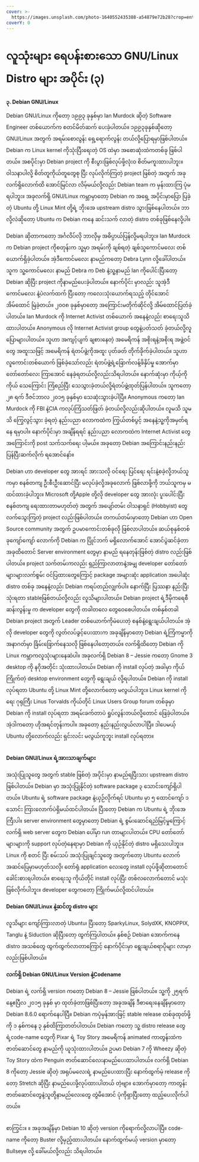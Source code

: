 ```yaml
---
cover: >-
  https://images.unsplash.com/photo-1640552435388-a54879e72b28?crop=entropy&cs=srgb&fm=jpg&ixid=M3wxOTcwMjR8MHwxfHNlYXJjaHwxfHxkZWJpYW58ZW58MHx8fHwxNjk5MTc4NDYzfDA&ixlib=rb-4.0.3&q=85
coverY: 0
---
```


# လူသုံးများ ရေပန်းစားသော GNU/Linux Distro များ အပိုင်း (၃)

**၃. Debian GNU/Linux**

Debian GNU/Linux ကိုတော့ ၁၉၉၃ ခုနှစ်မှာ Ian Murdock ဆိုတဲ့ Software Engineer တစ်ယောက်က စတင်မိတ်ဆက် ပေးခဲ့ပါတယ်။ ၁၉၉၃ခုနှစ်ဆိုတော့ GNU/Linux အတွက် အရမ်းစောလွန်း ရှေ့ရောက်လွန်း တယ်လို့ပြောရမှာဖြစ်ပါတယ်။ Debian က Linux kernel ကိုသုံးပြီးရေးတဲ့ OS ထဲမှာ အစောဆုံးထဲကတစ်ခု ဖြစ်ပါတယ်။ အစပိုင်းမှာ Debian project ကို စီးပွားဖြစ်လုပ်ဖို့လုံးဝ စိတ်မကူးထားပါဘူး။ ဝါသနာပါလို့ စိတ်တူကိုယ်တူတွေစု ပြီး လုပ်လိုက်ကြတဲ့ project ဖြစ်တဲ့ အတွက် အခုလက်ရှိလောက်ထိ အောင်မြင်လာ လိမ့်မယ်လို့လည်း Debian team က မှန်းထားကြ ပုံမရပါဘူး။ အခုလက်ရှိ GNU/Linux ကမ္ဘာမှာတော့ Debian က အရှေ့ အပိုင်းမှာပြော ပြခဲ့တဲ့ Ubuntu တို့ Linux Mint တို့ရဲ့ ဘိုးအေ upstream distro သွားဖြစ်နေပါတယ်။ ဘာလို့လဲဆိုတော့ Ubuntu က Debian ကနေ ဆင်းသက် လာတဲ့ distro တစ်ခုဖြစ်နေလို့ပါ။

Debian ဆိုတာကတော့ အင်္ဂလိပ်လို ဘာလိုမှ အဓိပ္ပာယ်ပြန်လို့မရပါဘူး။ Ian Murdock က Debian project ကိုစတုန်းက သူ့မှာ အရမ်းကို ချစ်ရတဲ့ ချစ်သူကောင်မလေး တစ်ယောက်ရှိခဲ့ပါတယ်။ အဲ့ဒီကောင်မလေး နာမည်ကတော့ Debra Lynn လို့ခေါ်ပါတယ်။ သူက သူ့ကောင်မလေး နာမည် Debra က Deb နဲ့သူ့နာမည် Ian ကိုပေါင်းပြီးတော့ Debian ဆိုပြီး project ကိုနာမည်ပေးခဲ့ပါတယ်။ နောက်ပိုင်း မှာလည်း သူအဲ့ဒီ ကောင်မလေး နဲ့ပဲလက်ထက် ပြီးတော့ ကလေးသုံးယောက်ရသည့် တိုင်အောင် အိမ်ထောင် မြဲခဲ့တယ်။ ၂၀၀၈ ခုနှစ်မှာတော့ အကြောင်းမတိုက်ဆိုင်လို့ အိမ်ထောင်ပြတ်ခဲ့ပါတယ်။ Ian Murdock ကို Internet Activist တစ်ယောက် အနေနဲ့လည်း စာရေးသူသိထားပါတယ်။ Anonymous လို Internet Activist group တွေနဲ့ပတ်သတ် ခဲ့တယ်လို့လူပြောများပါတယ်။ သူဟာ အကျင့်ပျက် ချစားနေတဲ့ အမေရိကန် အစိုးရနဲ့အစိုးရ အဖွဲ့ဝင်တွေ အထူးသဖြင့် အမေရိကန် ရဲတပ်ဖွဲ့ကိုအထူး ပုတ်ခတ် တိုက်ခိုက်ခဲ့ပါတယ်။ သူဟာ လူကောင်းတစ်ယောက် ဖြစ်ခဲ့သော်လည်း ရဲတပ်ဖွဲ့ရဲ့ခြောက်လန့်ဖိနှိပ်မှု အောက်မှာ တော်တော်လေး ကြာအောင် နေခဲ့ရတယ်လို့လည်းသိရပါတယ်။ နောက်ဆုံးမှာ ကိုယ့်ကိုကိုယ် သေကြောင်း ကြံစည်ပြီး သေသွားခဲ့တယ်လို့ရဲတပ်ဖွဲ့ထုတ်ပြန်ပါတယ်။ သူကတော့ ၂၈ ရက် ဒီဇင်ဘာလ ၂၀၁၅ ခုနှစ်မှာ သေဆုံးသွားခဲ့ပါပြီ။ Anonymous ကတော့ Ian Murdock ကို FBI နဲ့CIA ကလုပ်ကြံသတ်ဖြတ် ခဲ့တယ်လို့လည်းဆိုပါတယ်။ လူမသိ သူမသိ ကြွေလွင့်သွား ခဲ့ရတဲ့ နည်းပညာ လောကထဲက ကြွယ်တစ်ပွင့် အနေနဲ့သူ့ကိုအမှတ်ရနေ ရမှာပါ။ နောက်ပိုင်းမှာ အချိန်ရရင် နည်းပညာ လောကထဲက Internet Activist တွေ အကြောင်းကို post သက်သက်ရေး ပါ့မယ်။ အခုတော့ Debian အကြောင်းနည်းနည်း ပြန်ပြီးဆက်လိုက် ရအောင်နော်။

Debian ဟာ developer တွေ အားရင် အားသလို ဝင်ရေး ပြင်ရေး ရင်းနဲ့စခဲ့လို့ဘယ်သူကမှာ စနစ်တကျ ဦးစီးဦးဆောင်ပြီး မလုပ်ခဲ့လို့အခုလောက် ဖြစ်လာဖို့ကို ဘယ်သူကမှ မထင်ထားခဲ့ပါဘူး။ Microsoft တို့Apple တို့လို developer တွေ အားလုံး ပူးပေါင်းပြီး စနစ်တကျ ရေးထားတာမဟုတ်တဲ့ အတွက် အပျော်တမ်း ဝါသနာရှင် (Hobbyist) တွေ လက်သွေးကြတဲ့ project လည်းဖြစ်ပါတယ်။ တကယ်တမ်းမှာတော့ Debian ဟာ Open Source community အတွက် ဥပမာကောင်းတစ်ခုလို ဖြစ်လာပါတယ်။ ဆယ်စုနှစ်တစ်ခုကျော်ကျော် လောက်ကို Debian က ပြိုင်ဘက် မရှိလောက်အောင် အောင်ပွဲဆင်ခဲ့တာ အခုထိတောင် Server environment တွေမှာ နာမည် ရနေတုန်းဖြစ်တဲ့ distro လည်းဖြစ်ပါတယ်။ project သက်တမ်းကလည်း ရှည်ကြာလာတာနဲ့အမျှ developer တော်တော် များများလက်စွမ်း ဝင်ပြထားတွေကြောင့် package အများဆုံး application အပေါဆုံး distro တစ်ခု အနေနဲ့လည်း Debian ကရပ်တည်လျှက်ပါ။ နောက်ပြီး ပြဿနာ နည်းပြီး သုံးရတာ stableဖြစ်တယ်လို့လည်း လူသိများပါတယ်။ Debian project ရဲ့ဒီမိုကရေစီ ဆန်းလွန်းမှု က developer တွေကို တခါတလေ တွေဝေစေပါတယ်။ တစ်နှစ်တခါ Debian project အတွက် Leader တစ်ယောက်ကိုမဲပေးတဲ့ စနစ်နဲ့ရွေးချယ်ပါတယ်။ အဲ့လို developer တွေကို လွတ်လပ်ခွင့်ပေးထားက အခုချိန်မှာတော့ Debian ရဲ့ကြံကမ္မာကို အနာဂတ်မှာ ခြိမ်းခြောက်နေသလို ဖြစ်နေပါတော့တယ်။ လက်ရှိထိတော့ Debian ကို Linux ကမ္ဘာကလူသုံးများနေဆဲပါ။ အခုလက်ရှိ Debian 8 – Jessie ကတော့ Gnome 3 desktop ကို နဂိုအတိုင်း သုံးထားပါတယ်။ Debian ကို install လုပ်တဲ့ အခါမှာ ကိုယ်ကြိုက်တဲ့ desktop environment တွေကို ရွေးချယ် လို့ရပါတယ်။ Debian ကို install လုပ်ရတာ Ubuntu တို့ Linux Mint တို့လောက်တော့ မလွယ်ပါဘူး။ Linux kernel ကိုရေး ဂုရုကြီး Linus Torvalds ကိုယ်တိုင် Linux Users Group forum တစ်ခုမှာ Debian ကို install လုပ်ရတာ အရမ်းခက်တာပဲ ရှုပ်လွန်းတယ်လို့တောင် ဖြေခဲ့ပါတယ်။ အဲ့ဒါကတော့ ဟိုအရင်တုန်းကပါ။ အခုတော့ နည်းနည်းလွယ်လာပါပြီ။ ဒါပေမယ့် Ubuntu တို့လောက်လည်း ရှင်းလင်း မလွယ်ကူဘူး install လုပ်ရတာ။

<figure><img src="../.gitbook/assets/debian-768x614.png" alt=""><figcaption></figcaption></figure>

**Debian GNU/Linux ရဲ့အားသာချက်များ**

အသုံးပြုသူတွေ အတွက် stable ဖြစ်တဲ့ အပိုင်းမှာ နာမည်ရပြီးသား upstream distro ဖြစ်ပါတယ်။ Debian မှာ အသုံးပြုနိုင်တဲ့ software package ၃ သောင်းကျော်ရှိပါတယ်။ Ubuntu ရဲ့ software package နဲ့ယှဉ်လိုက်ရင် Ubuntu မှာ ၅ ထောင်ကျော် ၁ သောင်း ကြားလောက်ပဲရှိမယ်ထင်ပါတယ်။ ပြီးတော့ Debian က Ubuntu ရဲ့ ဘိုးအေကြီးပါ။ server environment တွေမှာတော့ Debian ရဲ့ စွမ်းဆောင်ရည်မြင့်မှုကြောင့် လက်ရှိ web server တွေက Debian ပေါ်မှာ run တာများပါတယ်။ CPU တော်တော် များများကို support လုပ်တဲ့နေရာမှာ Debian ကို ယှဉ်နိုင်တဲ့ distro မရှိသေးပါဘူး။ Linux ကို စတင် ပြီး စမ်းသပ် အသုံးပြုချင်သူတွေ အတွက်တော့ Ubuntu လောက် အဆင်ပြေမှာမဟုတ်သလို၊ တော်ရုံ application လေးတွေ install လုပ်ဖို့ဆိုတာတောင် ခေါင်းစားရပါတယ်။ စာရေးသူ ကိုယ်တိုင် install လုပ်ပြီး တစ်လလောက်တောင် မသုံးဖြစ်လိုက်ပါဘူး။ developer တွေကတော့ ကြိုက်မယ်လို့ထင်ပါတယ်။

**Debian GNU/Linux နဲ့ဆင်တူ distro များ**

လူသိများ ကျော်ကြားလာတဲ့ Ubuntu၊ ပြီးတော့ SparkyLinux, SolydXK, KNOPPIX, Tanglu နဲ့ Siduction ဆိုပြီးတော့ ထွက်ကြပါတယ်။ နှစ်စဉ် Debian အောက်ကနေ distro အသစ်တွေ ထွက်ထွက်လာတာကြောင့် နောက်ပိုင်းမှာ ရွေးချယ်စရာပိုများ လာမှာလည်းဖြစ်ပါတယ်။

**လက်ရှိ Debian GNU/Linux Version နဲ့Codename**

Debian ရဲ့ လက်ရှိ version ကတော့ Debian 8 – Jessie ဖြစ်ပါတယ်။ သူ့ကို ၂၅ရက်နေ့ဧပြီလ ၂၀၁၅ ခုနှစ် မှာ ထုတ်ခဲ့တာဖြစ်ပြီးတော့ အခုအချိန် ဒီစာရေးနေချိန်မှာတော့ Debian 8.6.0 ရောက်နေပါပြီ။ Debian ကပုံမှန်အားဖြင့် stable release တစ်ခုထုတ်ဖို့ကို ၁ နှစ်ကနေ ၃ နှစ်ထိကြာတတ်ပါတယ်။ Debian ကတော့ သူ့ distro release တွေရဲ့code-name တွေကို Pixar ရဲ့ Toy Story အမေရိကန် animated ကာတွန်းထဲက ဇာတ်ဆောင်တွေ နာမည်ကို ယူသုံးထားပါတယ်။ ဥပမာ Debian 7 ကို Wheezy ဆိုတဲ့ Toy Story ထဲက Penguin ဇာတ်ဆောင်လေးနာမည်ပေးထာပါတယ်။ လက်ရှိ Debian 8 ကိုတော့ Jessie ဆိုတဲ့ အရုပ်မလေးရဲ့ နာမည်ပေးထားပြီး နောက်ထွက်မဲ့ release ကိုတော့ Stretch ဆိုပြီး နာမည်ပေးဖို့လုပ်ထားပါတယ် တဲ့ဗျာ။ အောက်မှာတော့ ကာတွန်းဇာတ်ဆောင်တွေနဲ့သူတို့နာမည်လေးတွေ တွဲမိအောင် ပုံကိုရှာပြီးတော့ ထည့်ပေးလိုက်ပါတယ်။

<figure><img src="../.gitbook/assets/15401050_1423165617701894_3521381417063452846_n.jpg" alt=""><figcaption></figcaption></figure>

စာကြွင်း။ ။ အခုအချိန်မှာ Debian 10 ဆိုတဲ့ version ကိုရောက်လို့လာပါပြီ။ code-name ကိုတော့ Buster လို့မှည့်ထားပါတယ်။ နောက်ထွက်မယ့် version မှာတော့ Bullseye လို့ ခေါ်မယ်လို့လည်း သိရပါတယ်။
